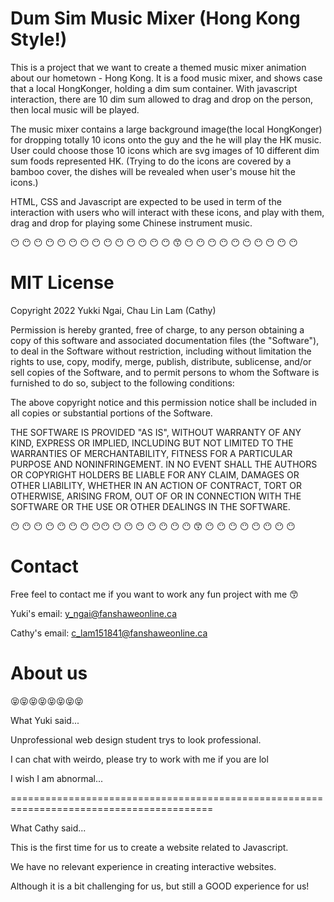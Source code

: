 # Dum Sim Music Mixer (Hong Kong Style!)

This is a project that we want to create a themed music mixer animation about our hometown - Hong Kong. It is a food music mixer, and shows case that a local HongKonger, holding a dim sum container. With javascript interaction, there are 10 dim sum allowed to drag and drop on the person, then local music will be played.

The music mixer contains a large background image(the local HongKonger) for dropping totally 10 icons onto the guy and the he will play the HK music. User could choose those 10 icons which are svg images of 10 different dim sum foods represented HK. (Trying to do the icons are covered by a bamboo cover, the dishes will be revealed when user's mouse hit the icons.)


HTML, CSS and Javascript are expected to be used in term of the interaction with users who will interact with these icons, and play with them, drag and drop for playing some Chinese instrument music.

:no_mouth: :no_mouth: :no_mouth: :no_mouth: :no_mouth: :no_mouth: :no_mouth: :no_mouth: :no_mouth: :no_mouth: :no_mouth: :no_mouth: :no_mouth: :no_mouth:  :kissing_smiling_eyes: :no_mouth: :no_mouth: :no_mouth: :no_mouth: :no_mouth: :no_mouth: :no_mouth: :no_mouth: :no_mouth: :no_mouth:

# MIT License

Copyright 2022 Yukki Ngai, Chau Lin Lam (Cathy)

Permission is hereby granted, free of charge, to any person obtaining a copy of this software and associated documentation files (the "Software"), to deal in the Software without restriction, including without limitation the rights to use, copy, modify, merge, publish, distribute, sublicense, and/or sell copies of the Software, and to permit persons to whom the Software is furnished to do so, subject to the following conditions:

The above copyright notice and this permission notice shall be included in all copies or substantial portions of the Software.

THE SOFTWARE IS PROVIDED "AS IS", WITHOUT WARRANTY OF ANY KIND, EXPRESS OR IMPLIED, INCLUDING BUT NOT LIMITED TO THE WARRANTIES OF MERCHANTABILITY, FITNESS FOR A PARTICULAR PURPOSE AND NONINFRINGEMENT. IN NO EVENT SHALL THE AUTHORS OR COPYRIGHT HOLDERS BE LIABLE FOR ANY CLAIM, DAMAGES OR OTHER LIABILITY, WHETHER IN AN ACTION OF CONTRACT, TORT OR OTHERWISE, ARISING FROM, OUT OF OR IN CONNECTION WITH THE SOFTWARE OR THE USE OR OTHER DEALINGS IN THE SOFTWARE.

:no_mouth: :no_mouth: :no_mouth: :no_mouth: :no_mouth: :no_mouth: :no_mouth: :no_mouth::no_mouth: :no_mouth: :no_mouth: :no_mouth: :no_mouth: :no_mouth: :no_mouth: :no_mouth:  :kissing_smiling_eyes: :no_mouth: :no_mouth: :no_mouth: :no_mouth: :no_mouth: :no_mouth: :no_mouth: :no_mouth:

# Contact

Free feel to contact me if you want to work any fun project with me :kissing_smiling_eyes:

Yuki's email: y_ngai@fanshaweonline.ca

Cathy's email: c_lam151841@fanshaweonline.ca


# About us
:stuck_out_tongue_closed_eyes::stuck_out_tongue_closed_eyes::stuck_out_tongue_closed_eyes::stuck_out_tongue_closed_eyes::stuck_out_tongue_closed_eyes::stuck_out_tongue_closed_eyes::stuck_out_tongue_closed_eyes::stuck_out_tongue_closed_eyes:

What Yuki said...

Unprofessional web design student trys to look professional.

I can chat with weirdo, please try to work with me if you are lol

I wish I am abnormal...

=========================================================================================

What Cathy said...

This is the first time for us to create a website related to Javascript.

We have no relevant experience in creating interactive websites. 

Although it is a bit challenging for us, but still a GOOD experience for us!
